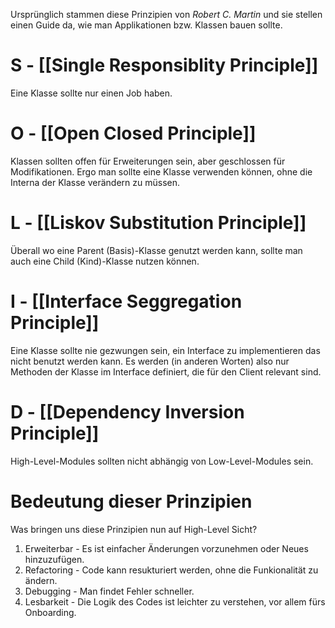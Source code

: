 Ursprünglich stammen diese Prinzipien von *Robert C. Martin* und sie stellen einen Guide da, wie man Applikationen bzw. Klassen bauen sollte.

# S - [[Single Responsiblity Principle]]
Eine Klasse sollte nur einen Job haben.

# O - [[Open Closed Principle]]
Klassen sollten offen für Erweiterungen sein, aber geschlossen für Modifikationen. Ergo man sollte eine Klasse verwenden können, ohne die Interna der Klasse verändern zu müssen.

# L - [[Liskov Substitution Principle]]
Überall wo eine Parent (Basis)-Klasse genutzt werden kann, sollte man auch eine Child (Kind)-Klasse nutzen können.

# I - [[Interface Seggregation Principle]]
Eine Klasse sollte nie gezwungen sein, ein Interface zu implementieren das nicht benutzt werden kann. Es werden (in anderen Worten) also nur Methoden der Klasse im Interface definiert, die für den Client relevant sind. 

# D - [[Dependency Inversion Principle]]
High-Level-Modules sollten nicht abhängig von Low-Level-Modules sein.

# Bedeutung dieser Prinzipien
Was bringen uns diese Prinzipien nun auf High-Level Sicht?

1) Erweiterbar - Es ist einfacher Änderungen vorzunehmen oder Neues hinzuzufügen.
2) Refactoring - Code kann resukturiert werden, ohne die Funkionalität zu ändern.
3) Debugging - Man findet Fehler schneller.
4) Lesbarkeit - Die Logik des Codes ist leichter zu verstehen, vor allem fürs Onboarding.